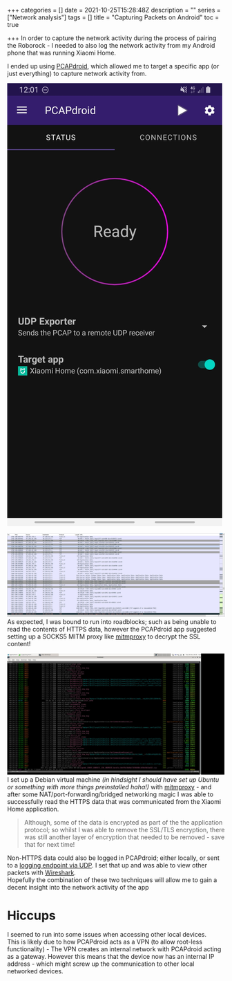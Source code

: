+++
categories = []
date = 2021-10-25T15:28:48Z
description = ""
series = ["Network analysis"]
tags = []
title = "Capturing Packets on Android"
toc = true

+++
In order to capture the network activity during the process of pairing the Roborock - I needed to also log the network activity from my Android phone that was running Xiaomi Home.

I ended up using [PCAPdroid](https://github.com/emanuele-f/PCAPdroid), which allowed me to target a specific app (or just everything) to capture network activity from.

![](/uploads/20211025-screenshot_20211026-000133_pcapdroid.jpg)

![](/uploads/20211025-snipaste_2021-10-26_02-33-26.jpg)  
As expected, I was bound to run into roadblocks; such as being unable to read the contents of HTTPS data, however the PCAPdroid app suggested setting up a SOCKS5 MITM proxy like [mitmproxy](https://mitmproxy.org/) to decrypt the SSL content!

![](/uploads/20211025-snipaste_2021-10-26_00-35-10.jpg)  
I set up a Debian virtual machine _(in hindsight I should have set up Ubuntu or something with more things preinstalled haha!)_ with [mitmproxy](https://mitmproxy.org/) - and after some NAT/port-forwarding/bridged networking magic I was able to successfully read the HTTPS data that was communicated from the Xiaomi Home application.

> Although, some of the data is encrypted as part of the the application protocol; so whilst I was able to remove the SSL/TLS encryption, there was still another layer of encryption that needed to be removed - save that for next time!

Non-HTTPS data could also be logged in PCAPdroid; either locally, or sent to a [logging endpoint via UDP](https://github.com/emanuele-f/PCAPdroid/blob/master/tools/udp_receiver.py). I set that up and was able to view other packets with [Wireshark](https://www.wireshark.org/).  
Hopefully the combination of these two techniques will allow me to gain a decent insight into the network activity of the app

# Hiccups

I seemed to run into some issues when accessing other local devices.  
This is likely due to how PCAPdroid acts as a VPN (to allow root-less functionality) - The VPN creates an internal network with PCAPdroid acting as a gateway. However this means that the device now has an internal IP address - which might screw up the communication to other local networked devices.